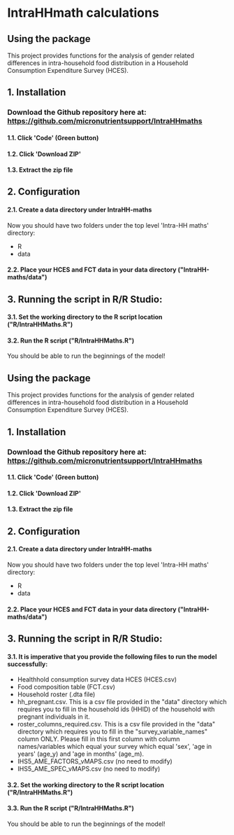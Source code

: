 # IntraHHmath calculations

## Using the package

This project provides functions for the analysis of gender related differences in intra-household food distribution in a Household Consumption Expenditure Survey (HCES).  

## 1. Installation

### Download the Github repository here at: https://github.com/micronutrientsupport/IntraHHmaths

#### 1.1. Click 'Code' (Green button) 
#### 1.2. Click 'Download ZIP'
#### 1.3. Extract the zip file

## 2. Configuration

#### 2.1. Create a data directory under IntraHH-maths
Now you should have two folders under the top level 'Intra-HH maths' directory:
- R 
- data 

#### 2.2. Place your HCES and FCT data in your data directory ("IntraHH-maths/data") 

## 3. Running the script in R/R Studio:

#### 3.1. Set the working directory to the R script location ("R/IntraHHMaths.R")
#### 3.2. Run the R script ("R/IntraHHMaths.R")

You should be able to run the beginnings of the model!


## Using the package

This project provides functions for the analysis of gender related differences in intra-household food distribution in a Household Consumption Expenditure Survey (HCES).  

## 1. Installation

### Download the Github repository here at: https://github.com/micronutrientsupport/IntraHHmaths

#### 1.1. Click 'Code' (Green button) 
#### 1.2. Click 'Download ZIP'
#### 1.3. Extract the zip file

## 2. Configuration

#### 2.1. Create a data directory under IntraHH-maths
Now you should have two folders under the top level 'Intra-HH maths' directory:
- R 
- data 

#### 2.2. Place your HCES and FCT data in your data directory ("IntraHH-maths/data") 

## 3. Running the script in R/R Studio:

#### 3.1. It is imperative that you provide the following files to run the model successfully: 
- Healthhold consumption survey data HCES (HCES.csv)
- Food composition table (FCT.csv) 
- Household roster (.dta file)
- hh_pregnant.csv. This is a csv file provided in the "data" directory which requires you to fill in the household ids (HHID) of the household with pregnant individuals in it.
- roster_columns_required.csv. This is a csv file provided in the "data" directory which requires you to fill in the "survey_variable_names" column ONLY. Please fill in this first column with column names/variables which equal your survey which
equal 'sex', 'age in years' (age_y) and 'age in months' (age_m).
- IHS5_AME_FACTORS_vMAPS.csv (no need to modify)
- IHS5_AME_SPEC_vMAPS.csv (no need to modify)

#### 3.2. Set the working directory to the R script location ("R/IntraHHMaths.R")
#### 3.3. Run the R script ("R/IntraHHMaths.R")

You should be able to run the beginnings of the model!
